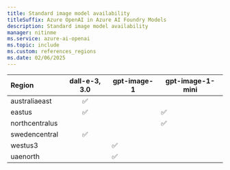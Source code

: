 ```yaml
---
title: Standard image model availability
titleSuffix: Azure OpenAI in Azure AI Foundry Models
description: Standard image model availability
manager: nitinme
ms.service: azure-ai-openai
ms.topic: include
ms.custom: references_regions
ms.date: 02/06/2025
---
```


| **Region**   | **dall-e-3**, **3.0**   | **gpt-image-1** | **gpt-image-1-mini** |
|:-----------------|:---------------------:|---|--|
| australiaeast    | ✅                  |  |  |
| eastus           | ✅                  |  | ✅ |
| northcentralus   |                    |  | ✅ |
| swedencentral    | ✅                  |  |  |
| westus3   |                   | ✅ |  |
| uaenorth    |                  |✅   |  |